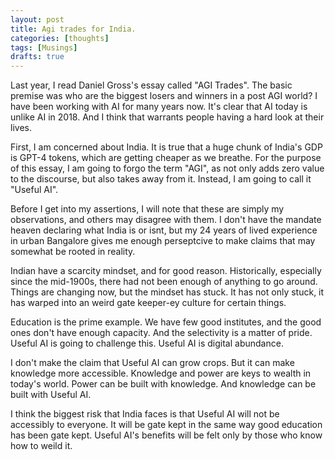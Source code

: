```yaml
---
layout: post
title: Agi trades for India.
categories: [thoughts]
tags: [Musings]
drafts: true
---
```


Last year, I read Daniel Gross's essay called "AGI Trades". The basic premise was who are the biggest losers and winners in a post AGI world?
I have been working with AI for many years now. It's clear that AI today is unlike AI in 2018. And I think that warrants people having a hard look at their lives.

First, I am concerned about India. It is true that a huge chunk of India's GDP is GPT-4 tokens, which are getting cheaper as we breathe.
For the purpose of this essay, I am going to forgo the term "AGI", as not only adds zero value to the discourse, but also takes away from it. Instead, I am going to call it "Useful AI". 

Before I get into my assertions, I will note that these are simply my observations, and others may disagree with them. I don't have the mandate heaven declaring what India is or isnt, but my 24 years of lived experience in urban Bangalore gives me enough perseptcive to make claims that may somewhat be rooted in reality.

Indian have a scarcity mindset, and for good reason. Historically, especially since the mid-1900s, there had not been enough of anything to go around. Things are changing now, but the mindset has stuck.
It has not only stuck, it has warped into an weird gate keeper-ey culture for certain things. 

Education is the prime example. We have few good institutes, and the good ones don't have enough capacity. And the selectivity is a matter of pride. 
Useful AI is going to challenge this. Useful AI is digital abundance.

I don't make the claim that Useful AI can grow crops. But it can make knowledge more accessible. 
Knowledge and power are keys to wealth in today's world. Power can be built with knowledge. And knowledge can be built with Useful AI. 

I think the biggest risk that India faces is that Useful AI will not be accessibly to everyone. It will be gate kept in the same way good education has been gate kept.
Useful AI's benefits will be felt only by those who know how to weild it. 
 
